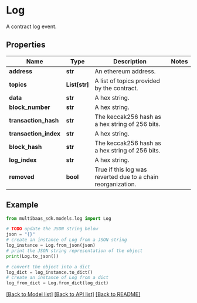 # Log

A contract log event.

## Properties

Name | Type | Description | Notes
------------ | ------------- | ------------- | -------------
**address** | **str** | An ethereum address. | 
**topics** | **List[str]** | A list of topics provided by the contract. | 
**data** | **str** | A hex string. | 
**block_number** | **str** | A hex string. | 
**transaction_hash** | **str** | The keccak256 hash as a hex string of 256 bits. | 
**transaction_index** | **str** | A hex string. | 
**block_hash** | **str** | The keccak256 hash as a hex string of 256 bits. | 
**log_index** | **str** | A hex string. | 
**removed** | **bool** | True if this log was reverted due to a chain reorganization. | 

## Example

```python
from multibaas_sdk.models.log import Log

# TODO update the JSON string below
json = "{}"
# create an instance of Log from a JSON string
log_instance = Log.from_json(json)
# print the JSON string representation of the object
print(Log.to_json())

# convert the object into a dict
log_dict = log_instance.to_dict()
# create an instance of Log from a dict
log_from_dict = Log.from_dict(log_dict)
```
[[Back to Model list]](../README.md#documentation-for-models) [[Back to API list]](../README.md#documentation-for-api-endpoints) [[Back to README]](../README.md)


